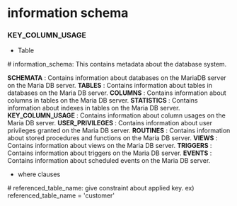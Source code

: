 # information schema

### KEY_COLUMN_USAGE

- Table

\# information_schema: This contains metadata about the database system.

**SCHEMATA**            : Contains information about databases on the MariaDB server on the Maria DB server.
**TABLES**              : Contains information about tables in databases on the Maria DB server.
**COLUMNS**             : Contains information about columns in tables on the Maria DB server.
**STATISTICS**          : Contains information about indexes in tables on the Maria DB server.
**KEY_COLUMN_USAGE**    : Contains information about column usages on the Maria DB server.
**USER_PRIVILEGES**     : Contains information about user privileges granted  on the Maria DB server.
**ROUTINES**            : Contains information about stored procedures and functions on the Maria DB server.
**VIEWS**               : Contains information about views on the Maria DB server.
**TRIGGERS**            : Contains information about triggers on the Maria DB server.
**EVENTS**              : Contains information about scheduled events on the Maria DB server.


- where clauses

\# referenced_table_name: give constraint about applied key.
ex) referenced_table_name = 'customer'

